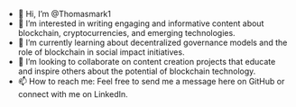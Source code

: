 - 👋 Hi, I’m @Thomasmark1
- 👀 I’m interested in writing engaging and informative content about blockchain, cryptocurrencies, and emerging technologies.
- 🌱 I’m currently learning about decentralized governance models and the role of blockchain in social impact initiatives.
- 💞️ I’m looking to collaborate on content creation projects that educate and inspire others about the potential of blockchain technology.
- 📫 How to reach me: Feel free to send me a message here on GitHub or connect with me on LinkedIn.

<!---
Thomasmark1/Thomasmark1 is a ✨ special ✨ repository because its `README.md` (this file) appears on your GitHub profile.
You can click the Preview link to take a look at your changes.
--->
